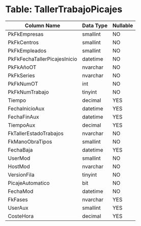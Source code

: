 # Table: TallerTrabajoPicajes

| Column Name | Data Type | Nullable |
|-------------|-----------|----------|
| PkFkEmpresas | smallint | NO |
| PkFkCentros | smallint | NO |
| PkFkEmpleados | smallint | NO |
| PkFkFechaTallerPicajesInicio | datetime | NO |
| PkFkAñoOT | nvarchar | NO |
| PkFkSeries | nvarchar | NO |
| PkFkNumOT | int | NO |
| PkFkNumTrabajo | tinyint | NO |
| Tiempo | decimal | YES |
| FechaInicioAux | datetime | YES |
| FechaFinAux | datetime | YES |
| TiempoAux | decimal | YES |
| FkTallerEstadoTrabajos | nvarchar | NO |
| FkManoObraTipos | smallint | NO |
| FechaBaja | datetime | YES |
| UserMod | smallint | NO |
| HostMod | nvarchar | NO |
| VersionFila | tinyint | NO |
| PicajeAutomatico | bit | NO |
| FechaMod | datetime | NO |
| FkFases | nvarchar | YES |
| UserAux | smallint | YES |
| CosteHora | decimal | YES |

